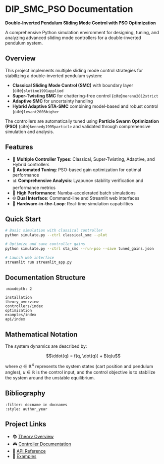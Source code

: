 # DIP_SMC_PSO Documentation

**Double-Inverted Pendulum Sliding Mode Control with PSO Optimization**

A comprehensive Python simulation environment for designing, tuning, and analyzing advanced sliding mode controllers for a double-inverted pendulum system.

## Overview

This project implements multiple sliding mode control strategies for stabilizing a double-inverted pendulum system:

- **Classical Sliding Mode Control (SMC)** with boundary layer {cite}`slotine1991applied`
- **Super-Twisting SMC** for chattering-free control {cite}`moreno2012strict`
- **Adaptive SMC** for uncertainty handling
- **Hybrid Adaptive STA-SMC** combining model-based and robust control {cite}`levant2003higher`

The controllers are automatically tuned using **Particle Swarm Optimization (PSO)** {cite}`kennedy1995particle` and validated through comprehensive simulation and analysis.

## Features

- 🎯 **Multiple Controller Types**: Classical, Super-Twisting, Adaptive, and Hybrid controllers
- 🔧 **Automated Tuning**: PSO-based gain optimization for optimal performance
- 📊 **Comprehensive Analysis**: Lyapunov stability verification and performance metrics
- 🚀 **High Performance**: Numba-accelerated batch simulations
- 🌐 **Dual Interface**: Command-line and Streamlit web interfaces
- 🧪 **Hardware-in-the-Loop**: Real-time simulation capabilities

## Quick Start

```bash
# Basic simulation with classical controller
python simulate.py --ctrl classical_smc --plot

# Optimize and save controller gains
python simulate.py --ctrl sta_smc --run-pso --save tuned_gains.json

# Launch web interface
streamlit run streamlit_app.py
```

## Documentation Structure

```{toctree}
:maxdepth: 2

installation
theory_overview
controllers/index
optimization
examples/index
api/index
```

## Mathematical Notation

The system dynamics are described by:

$$\ddot{q} = f(q, \dot{q}) + B(q)u$$

where $q \in \mathbb{R}^4$ represents the system states (cart position and pendulum angles), $u \in \mathbb{R}$ is the control input, and the control objective is to stabilize the system around the unstable equilibrium.

## Bibliography

```{bibliography}
:filter: docname in docnames
:style: author_year
```

## Project Links

- 📚 [Theory Overview](theory_overview.md)
- 🎮 [Controller Documentation](controllers/index.md)
- 📖 [API Reference](api/index.md)
- 🔬 [Examples](examples/index.md)